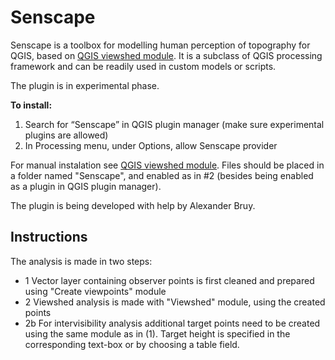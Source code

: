 # Senscape

Senscape is a toolbox for modelling human perception of topography for QGIS, based on [QGIS viewshed module](https://github.com/zoran-cuckovic/QGIS-visibility-analysis). It is a subclass of QGIS processing framework and can be readily used in custom models or scripts.

The plugin is in experimental phase.

**To install:** 
1. Search for “Senscape” in QGIS plugin manager (make sure experimental plugins are allowed)
2. In Processing menu, under Options, allow Senscape provider

For manual instalation see [QGIS viewshed module](https://github.com/zoran-cuckovic/QGIS-visibility-analysis). Files should be placed in a folder named "Senscape", and enabled as in #2 (besides being enabled as a plugin in QGIS plugin manager).

The plugin is being developed with help by Alexander Bruy. 

## Instructions

The analysis is made in two steps:
- 1 Vector layer containing observer points is first cleaned and prepared using "Create viewpoints" module
- 2 Viewshed analysis is made with "Viewshed" module, using the created points
- 2b For intervisibility analysis additional target points need to be created using the same module as in (1). Target height is specified in the corresponding text-box or by choosing a table field. 
